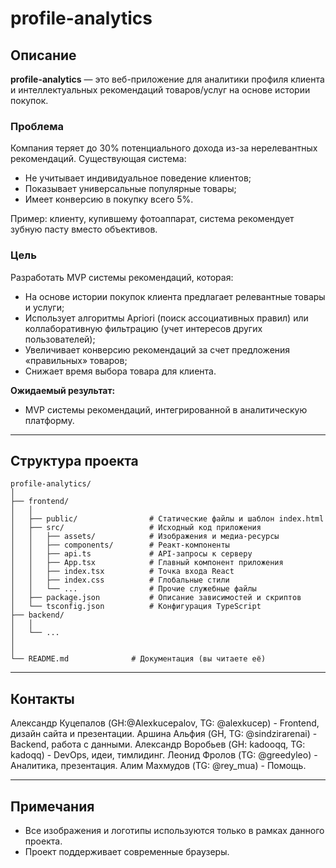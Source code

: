 # profile-analytics

## Описание

**profile-analytics** — это веб-приложение для аналитики профиля клиента и интеллектуальных рекомендаций товаров/услуг на основе истории покупок. 

### Проблема

Компания теряет до 30% потенциального дохода из-за нерелевантных рекомендаций. Существующая система:
- Не учитывает индивидуальное поведение клиентов;
- Показывает универсальные популярные товары;
- Имеет конверсию в покупку всего 5%.

Пример: клиенту, купившему фотоаппарат, система рекомендует зубную пасту вместо объективов.

### Цель

Разработать MVP системы рекомендаций, которая:
- На основе истории покупок клиента предлагает релевантные товары и услуги;
- Использует алгоритмы Apriori (поиск ассоциативных правил) или коллаборативную фильтрацию (учет интересов других пользователей);
- Увеличивает конверсию рекомендаций за счет предложения «правильных» товаров;
- Снижает время выбора товара для клиента.

**Ожидаемый результат:**
- MVP системы рекомендаций, интегрированной в аналитическую платформу.

---

## Структура проекта

```
profile-analytics/
│
├── frontend/
│   │
│   ├── public/                # Статические файлы и шаблон index.html
│   ├── src/                   # Исходный код приложения
│   │   ├── assets/            # Изображения и медиа-ресурсы
│   │   ├── components/        # Реакт-компоненты
│   │   ├── api.ts             # API-запросы к серверу
│   │   ├── App.tsx            # Главный компонент приложения
│   │   ├── index.tsx          # Точка входа React
│   │   ├── index.css          # Глобальные стили
│   │   └── ...                # Прочие служебные файлы
│   ├── package.json           # Описание зависимостей и скриптов
│   └── tsconfig.json          # Конфигурация TypeScript
├── backend/
│   │
│   └── ...
│   
│
└── README.md              # Документация (вы читаете её)
```

---

## Контакты

Александр Куцепалов (GH:@Alexkucepalov, TG: @alexkucep) - Frontend, дизайн сайта и презентации.
Аршина Альфия (GH, TG: @sindzirarenai) - Backend, работа с данными.
Александр Воробьев (GH: kadooqq, TG: kadoqq) - DevOps, идеи, тимлидинг.
Леонид Фролов (TG: @greedyleo) - Аналитика, презентация.
Алим Махмудов (TG: @rey_mua) - Помощь.

---

## Примечания

- Все изображения и логотипы используются только в рамках данного проекта.
- Проект поддерживает современные браузеры.
